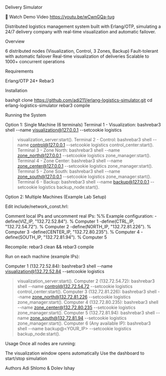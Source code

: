 Delivery Simulator

🎥 Watch Demo Video
https://youtu.be/wCwnGQa-tug

Distributed logistics management system built with Erlang/OTP, simulating a 24/7 delivery company with real-time visualization and automatic failover.

Overview

6 distributed nodes (Visualization, Control, 3 Zones, Backup)
Fault-tolerant with automatic failover
Real-time visualization of deliveries
Scalable to 1000+ concurrent operations


Requirements

Erlang/OTP 24+
Rebar3


Installation

bashgit clone https://github.com/adi211/erlang-logistics-simulator.git
cd erlang-logistics-simulator
rebar3 compile



Running the System

Option 1: Single Machine (6 terminals)
Terminal 1 - Visualization:
bashrebar3 shell --name visualization@127.0.0.1 --setcookie logistics
> visualization_server:start().
Terminal 2 - Control:
bashrebar3 shell --name control@127.0.0.1 --setcookie logistics
> control_center:start().
Terminal 3 - Zone North:
bashrebar3 shell --name zone_north@127.0.0.1 --setcookie logistics
> zone_manager:start().
Terminal 4 - Zone Center:
bashrebar3 shell --name zone_center@127.0.0.1 --setcookie logistics
> zone_manager:start().
Terminal 5 - Zone South:
bashrebar3 shell --name zone_south@127.0.0.1 --setcookie logistics
> zone_manager:start().
Terminal 6 - Backup:
bashrebar3 shell --name backup@127.0.0.1 --setcookie logistics
> backup_node:start().



Option 2: Multiple Machines (Example Lab Setup)

Edit include/network_const.hrl:

Comment local IPs and uncomment real IPs:
%% Example configuration:
-define(VIZ_IP,    "132.72.52.84").   % Computer 1
-define(CTRL_IP,   "132.72.54.72").   % Computer 2
-define(NORTH_IP,  "132.72.81.226").  % Computer 3
-define(CENTER_IP, "132.72.80.235").  % Computer 4
-define(SOUTH_IP,  "132.72.81.94").   % Computer 5

Recompile: rebar3 clean && rebar3 compile

Run on each machine (example IPs):

Computer 1 (132.72.52.84):
bashrebar3 shell --name visualization@132.72.52.84 --setcookie logistics
> visualization_server:start().
Computer 2 (132.72.54.72):
bashrebar3 shell --name control@132.72.54.72 --setcookie logistics
> control_center:start().
Computer 3 (132.72.81.226):
bashrebar3 shell --name zone_north@132.72.81.226 --setcookie logistics
> zone_manager:start().
Computer 4 (132.72.80.235):
bashrebar3 shell --name zone_center@132.72.80.235 --setcookie logistics
> zone_manager:start().
Computer 5 (132.72.81.94):
bashrebar3 shell --name zone_south@132.72.81.94 --setcookie logistics
> zone_manager:start().
Computer 6 (Any available IP):
bashrebar3 shell --name backup@<YOUR_IP> --setcookie logistics
> backup_node:start().


Usage
Once all nodes are running:

The visualization window opens automatically
Use the dashboard to start/stop simulation


Authors
Adi Shlomo & Dolev Ishay
